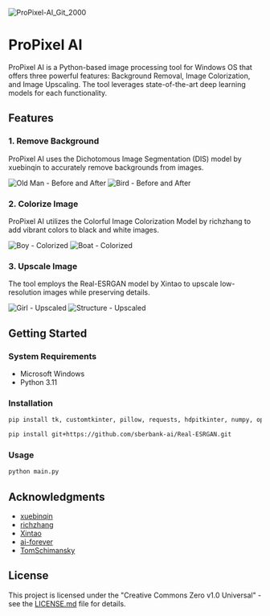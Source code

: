 ![ProPixel-AI_Git_2000](https://github.com/muyeed15/ProPixel-AI/assets/101888493/39a687d3-e601-441f-b99f-e74ea7bb58de)

# ProPixel AI

ProPixel AI is a Python-based image processing tool for Windows OS that offers three powerful features: Background Removal, Image Colorization, and Image Upscaling. The tool leverages state-of-the-art deep learning models for each functionality.

## Features

### 1. Remove Background
ProPixel AI uses the Dichotomous Image Segmentation (DIS) model by xuebinqin to accurately remove backgrounds from images.

![Old Man - Before and After](https://github.com/muyeed15/ProPixel-AI/assets/101888493/92a1e5e7-7bb6-4f01-bc4a-7b7b09f03cef)
![Bird - Before and After](https://github.com/muyeed15/ProPixel-AI/assets/101888493/a6118cd9-944b-40b6-aa70-649ff9b073cb)

### 2. Colorize Image
ProPixel AI utilizes the Colorful Image Colorization Model by richzhang to add vibrant colors to black and white images.

![Boy - Colorized](https://github.com/muyeed15/ProPixel-AI/assets/101888493/a4483771-8889-48e4-a7e3-e80686603dfa)
![Boat - Colorized](https://github.com/muyeed15/ProPixel-AI/assets/101888493/f03bd848-2206-48e9-9fb6-a1424176c534)

### 3. Upscale Image
The tool employs the Real-ESRGAN model by Xintao to upscale low-resolution images while preserving details.

![Girl - Upscaled](https://github.com/muyeed15/ProPixel-AI/assets/101888493/be36bcf2-4969-4fc2-b25a-678fafedaad1)
![Structure - Upscaled](https://github.com/muyeed15/ProPixel-AI/assets/101888493/d9537e3e-895b-40f2-add1-926af3736741)

## Getting Started

### System Requirements
- Microsoft Windows
- Python 3.11

### Installation
```bash
pip install tk, customtkinter, pillow, requests, hdpitkinter, numpy, opencv-python, onnxruntime, torch
```

```bash
pip install git+https://github.com/sberbank-ai/Real-ESRGAN.git
```

### Usage
```bash
python main.py
```

## Acknowledgments
- [xuebinqin](https://github.com/xuebinqin/DIS)
- [richzhang](https://github.com/richzhang/colorization)
- [Xintao](https://github.com/xinntao/Real-ESRGAN)
- [ai-forever](https://github.com/ai-forever/Real-ESRGAN)
- [TomSchimansky](https://github.com/TomSchimansky/CustomTkinter)

## License
This project is licensed under the "Creative Commons Zero v1.0 Universal" - see the [LICENSE.md](https://github.com/muyeed15/ProPixel-AI/blob/main/LICENSE) file for details.
